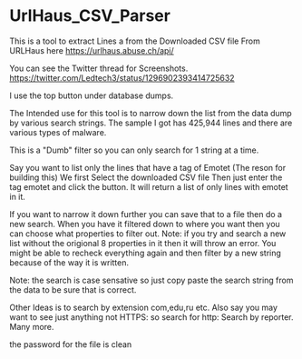 # UrlHaus_CSV_Parser
This is a tool to extract Lines a from the Downloaded CSV file From URLHaus here 
https://urlhaus.abuse.ch/api/

You can see the Twitter thread for Screenshots.
https://twitter.com/Ledtech3/status/1296902393414725632

I use the top button under database dumps.

The Intended use for this tool is to narrow down the list from the data dump by various search strings.
The sample I got has 425,944 lines and there are various types of malware.

This is a "Dumb" filter so you can only search for 1 string at a time.

Say you want to list only the lines that have a tag of Emotet (The reson for building this)
We first Select the downloaded CSV file 
Then just enter the tag  emotet  and click the button.
It will return a list of only lines with emotet in it.

If you want to narrow it down further you can save that to a file then do a new search.
When you have it filtered down to where you want then you can choose what properties to filter out.
Note: if you try and search a new list without the origional 8 properties in it then it will throw an error.
      You might be able to recheck everything again and then filter by a new string because of the way it is written.


Note: the search is case sensative so just copy paste the search string from the data to be sure that is correct.


Other Ideas is to search by extension com,edu,ru etc.
Also say you may want to see just anything not HTTPS: so search for http:
Search by reporter.
Many more.

the password for the file is clean



